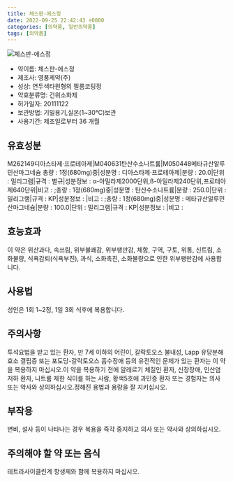```yaml
---
title: 체스판-에스정
date: 2022-09-25 22:42:43 +0800
categories: [의약품, 일반의약품]
tags: [의약품]
---
```

![체스판-에스정](https://nedrug.mfds.go.kr/pbp/cmn/itemImageDownload/147426592401600000)

- 약이름: 체스판-에스정
- 제조사: 영풍제약(주)
- 성상: 연두색타원형의 필름코팅정
- 약효분류명: 건위소화제
- 허가일자: 20111122
- 보관방법: 기밀용기,실온(1~30℃)보관
- 사용기간: 제조일로부터 36 개월
## 유효성분
M262149디아스타제·프로테아제|M040631탄산수소나트륨|M050448메타규산알루민산마그네슘
총량 : 1정(680mg)중|성분명 : 디아스타제·프로테아제|분량 : 20.0|단위 : 밀리그램|규격 : 별규|성분정보 : α-아밀라제2000단위,ß-아밀라제240단위,프로테아제640단위|비고 : ;총량 : 1정(680mg)중|성분명 : 탄산수소나트륨|분량 : 250.0|단위 : 밀리그램|규격 : KP|성분정보 : |비고 : ;총량 : 1정(680mg)중|성분명 : 메타규산알루민산마그네슘|분량 : 100.0|단위 : 밀리그램|규격 : KP|성분정보 : |비고 :
## 효능효과
이 약은 위산과다, 속쓰림, 위부불쾌감, 위부팽만감, 체함, 구역, 구토, 위통, 신트림, 소화불량, 식욕감퇴(식욕부진), 과식, 소화촉진, 소화불량으로 인한 위부팽만감에 사용합니다.
## 사용법
성인은 1회 1~2정, 1일 3회 식후에 복용합니다.
## 주의사항
투석요법을 받고 있는 환자, 만 7세 이하의 어린이, 갈락토오스 불내성, Lapp 유당분해효소 결핍증 또는 포도당-갈락토오스 흡수장애 등의 유전적인 문제가 있는 환자는 이 약을 복용하지 마십시오.이 약을 복용하기 전에 알레르기 체질인 환자, 신장장애, 인산염 저하 환자, 나트륨 제한 식이를 하는 사람, 황색5호에 과민증 환자 또는 경험자는 의사 또는 약사와 상의하십시오.정해진 용법과 용량을 잘 지키십시오.
## 부작용
변비, 설사 등이 나타나는 경우 복용을 즉각 중지하고 의사 또는 약사와 상의하십시오.
## 주의해야 할 약 또는 음식
테트라사이클린계 항생제와 함께 복용하지 마십시오.

